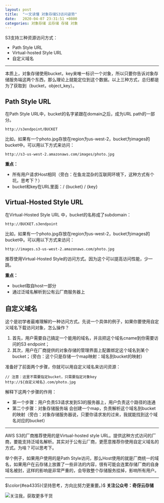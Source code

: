 ```yaml
---
layout: post
title:  "一文读懂 对象存储S3访问姿势"
date:   2020-04-07 23:31:51 +0800
categories: 对象存储 云存储 存储 对象
---
```


S3支持三种资源访问方式：

- Path Style URL
- Virtual-hosted Style URL
- 自定义域名

---

本质上，对象存储使用bucket，key来唯一标识一个对象，所以只要你告诉对象存储服务端这两个东西，那么理论上就能定位到这个数据。以上三种方式，总归都是为了获取到（bucket，object_key）。

## Path Style URL

在Path Style URL中，bucket的名字紧跟在domain之后，成为URL path的一部分。
```
http://s3endpoint/BUCKET
```
比如，如果有一个photo.jpg存放在region为us-west-2，bucket为images的bucket中。可以用以下方式来访问：
```
http://s3-us-west-2.amazonaws.com/images/photo.jpg
```
**重点：**

- 所有用户请求Host相同（旁白：在鱼龙混杂的互联网环境下，这种方式有个坑，思考下？）
- bucket和key在URL里面：/ {bucket} / {key}

## Virtual-Hosted Style URL

在Virtual-Hosted Style URL 中，bucket的名称成了subdomain：

```
http://BUCKET.s3endpoint
```
比如，如果有一个photo.jpg存放在region为us-west-2，bucket为images的bucket中。可以用以下方式来访问：
```
http://images.s3-us-west-2.amazonaws.com/photo.jpg
```
推荐使用Virtual-Hosted Style的访问方式。因为这个可以提高访问性能，少一跳。

**重点：**

- bucket取自host一部分
- 通过泛域名解析到公有云厂商服务器上

## 自定义域名

这个是初学者最难理解的一种访问方式。先说一个具体的例子，如果你要使用自定义域名下载访问对象，怎么操作？

1. 首先，用户需要自己搞定一个能用的域名，并且把这个域名cname到你需要访问的S3 endpoint；
2. 其次，用户在厂商提供的对象存储的管理界面上配置绑定这个域名到某个bucket；（旁白：这个只是存储一个map映射：域名到bucket的映射）

准备好了前面两个步骤，你就可以用自定义域名来访问资源：

```
// 注意：这里不需要指定bucket，只需要指定对象key
http://${自定义域名}.com/photo.jpg
```

解释下这两个步骤的作用：

- 第一个步骤：用户负责S3请求发到S3的服务器上，用户负责这个路径的连通
- 第二个步骤：对象存储服务端 会创建一个map，负责解析这个域名到bucket的映射（旁白：对象存储服务器说，只要你请求发的过来，我就能找到这个域名对应的bucket）

---

AWS S3的厂商推荐使用的是Virtual-hosted style URL。提供这种方式访问的厂商，要能支持泛域名解析。其实对于公有云厂商，更愿意推荐你使用自定义域名的方式。为啥？可以思考下。

举个例子，如果用户使用的是Path Style访问，那么Host使用的就是厂商统一的域名，如果用户在云存储上放置了一些非法的内容，很有可能会连累存储厂商的自身域名被封，这样的影响是非常严重的，会导致整个存储服务挂掉，影响所有用户。

---

$\color{#ea4335}{坚持思考，方向比努力更重要。}$ 
**关注公众号：奇伢云存储**

![关注我，获取更多干货](https://upload-images.jianshu.io/upload_images/14414032-60dcb5bfc0c60873.png?imageMogr2/auto-orient/strip%7CimageView2/2/w/1240)
